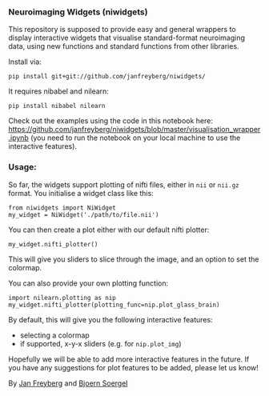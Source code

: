 ### Neuroimaging Widgets (niwidgets)

This repository is supposed to provide easy and general wrappers to display interactive widgets that visualise standard-format neuroimaging data, using new functions and standard functions from other libraries.

Install via:
```
pip install git+git://github.com/janfreyberg/niwidgets/
```

It requires nibabel and nilearn:
```
pip install nibabel nilearn
```

Check out the examples using the code in this notebook here:
https://github.com/janfreyberg/niwidgets/blob/master/visualisation_wrapper.ipynb
(you need to run the notebook on your local machine to use the interactive features).

### Usage:

So far, the widgets support plotting of nifti files, either in `nii` or `nii.gz` format. You initialise a widget class like this:

```
from niwidgets import NiWidget
my_widget = NiWidget('./path/to/file.nii')
```

You can then create a plot either with our default nifti plotter:

```
my_widget.nifti_plotter()
```

This will give you sliders to slice through the image, and an option to set the colormap.

You can also provide your own plotting function:
```
import nilearn.plotting as nip
my_widget.nifti_plotter(plotting_func=nip.plot_glass_brain)
```

By default, this will give you the following interactive features:
- selecting a colormap
- if supported, x-y-x sliders (e.g. for `nip.plot_img`)

Hopefully we will be able to add more interactive features in the future. If you have any suggestions for plot features to be added, please let us know!

By [Jan Freyberg](http://www.twitter.com/janfreyberg) and [Bjoern Soergel](http://www.ast.cam.ac.uk/~bs538/)
